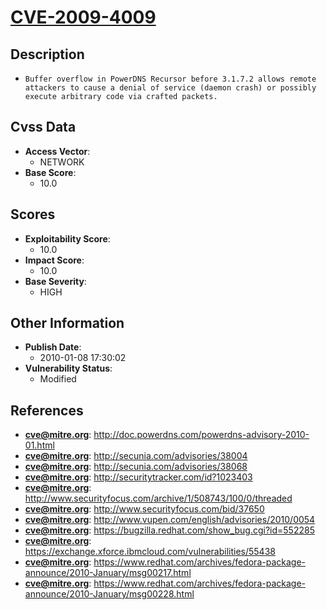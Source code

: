 
# [CVE-2009-4009](http://doc.powerdns.com/powerdns-advisory-2010-01.html)

## Description

- `Buffer overflow in PowerDNS Recursor before 3.1.7.2 allows remote attackers to cause a denial of service (daemon crash) or possibly execute arbitrary code via crafted packets.`

## Cvss Data

- **Access Vector**:
  - NETWORK
- **Base Score**:
  - 10.0

## Scores

- **Exploitability Score**:
  - 10.0
- **Impact Score**:
  - 10.0
- **Base Severity**:
  - HIGH

## Other Information

- **Publish Date**:
  - 2010-01-08 17:30:02
- **Vulnerability Status**:
  - Modified

## References

- **cve@mitre.org**: http://doc.powerdns.com/powerdns-advisory-2010-01.html
- **cve@mitre.org**: http://secunia.com/advisories/38004
- **cve@mitre.org**: http://secunia.com/advisories/38068
- **cve@mitre.org**: http://securitytracker.com/id?1023403
- **cve@mitre.org**: http://www.securityfocus.com/archive/1/508743/100/0/threaded
- **cve@mitre.org**: http://www.securityfocus.com/bid/37650
- **cve@mitre.org**: http://www.vupen.com/english/advisories/2010/0054
- **cve@mitre.org**: https://bugzilla.redhat.com/show_bug.cgi?id=552285
- **cve@mitre.org**: https://exchange.xforce.ibmcloud.com/vulnerabilities/55438
- **cve@mitre.org**: https://www.redhat.com/archives/fedora-package-announce/2010-January/msg00217.html
- **cve@mitre.org**: https://www.redhat.com/archives/fedora-package-announce/2010-January/msg00228.html
